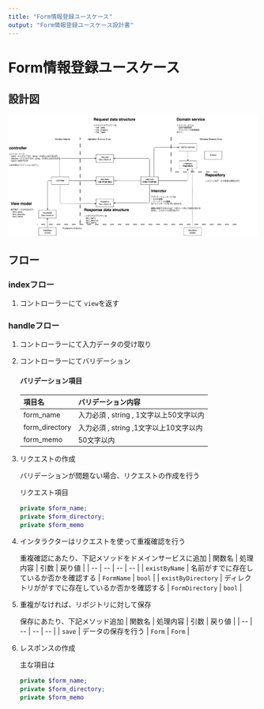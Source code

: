 ```yaml
---
title: "Form情報登録ユースケース"
output: "Form情報登録ユースケース設計書"
---
```


# Form情報登録ユースケース

## 設計図
![設計図](https://github.com/takashiraki/github_image/blob/master/images/adas/form/create.png)

## フロー

### indexフロー
1. コントローラーにて `view`を返す

### handleフロー
1. コントローラーにて入力データの受け取り
2. コントローラーにてバリデーション

    #### バリデーション項目
    | 項目名 | バリデーション内容 |
    | -- | -- |
    | form_name | 入力必須 , string , 1文字以上50文字以内 |
    | form_directory | 入力必須 , string ,1文字以上10文字以内 |
    | form_memo | 50文字以内 |

3. リクエストの作成

    バリデーションが問題ない場合、リクエストの作成を行う

    リクエスト項目
    ```php
    private $form_name;
    private $form_directory;
    private $form_memo
    ```

4. インタラクターはリクエストを使って重複確認を行う

    重複確認にあたり、下記メソッドをドメインサービスに追加
    | 関数名 | 処理内容 | 引数 | 戻り値 |
    | -- | -- | -- | -- |
    | `existByName` | 名前がすでに存在しているか否かを確認する | `FormName` | `bool` |
    | `existByDirectory` | ディレクトリががすでに存在しているか否かを確認する | `FormDirectory` | `bool` |

5. 重複がなければ、リポジトリに対して保存

    保存にあたり、下記メソッド追加
    | 関数名 | 処理内容 | 引数 | 戻り値 |
    | -- | -- | -- | -- |
    | `save` | データの保存を行う | `Form` | `Form` |

6. レスポンスの作成

    主な項目は
    ```php
    private $form_name;
    private $form_directory;
    private $form_memo
    ```